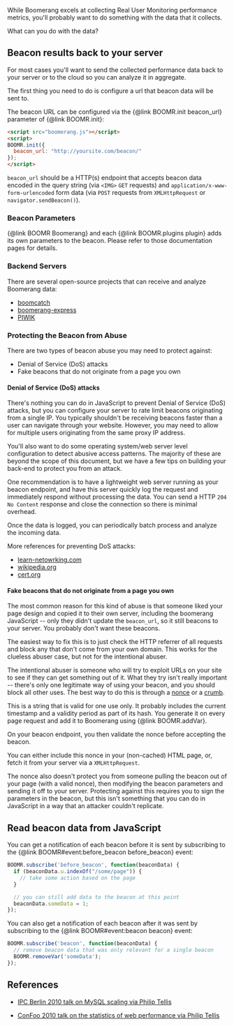 While Boomerang excels at collecting Real User Monitoring performance metrics,
you'll probably want to do something with the data that it collects.

What can you do with the data?

## Beacon results back to your server

For most cases you'll want to send the collected performance data back to your
server or to the cloud so you can analyze it in aggregate.

The first thing you need to do is configure a url that beacon data will be sent to.

The beacon URL can be configured via the {@link BOOMR.init beacon_url} parameter
of {@link BOOMR.init}:

```html
<script src="boomerang.js"></script>
<script>
BOOMR.init({
  beacon_url: "http://yoursite.com/beacon/"
});
</script>
```

`beacon_url` should be a HTTP(s) endpoint that accepts beacon data encoded in
the query string (via `<IMG>` `GET` requests) and `application/x-www-form-urlencoded`
form data (via `POST` requests from `XMLHttpRequest` or `navigator.sendBeacon()`).

### Beacon Parameters

{@link BOOMR Boomerang} and each {@link BOOMR.plugins plugin} adds its own parameters to
the beacon.  Please refer to those documentation pages for details.

### Backend Servers

There are several open-source projects that can receive and analyze Boomerang data:

* [boomcatch](http://cruft.io/posts/introducing-boomcatch/)
* [boomerang-express](https://github.com/andreas-marschke/boomerang-express)
* [PIWIK](https://piwik.org/)

### Protecting the Beacon from Abuse

There are two types of beacon abuse you may need to protect against:

* Denial of Service (DoS) attacks
* Fake beacons that do not originate from a page you own

#### Denial of Service (DoS) attacks

There's nothing you can do in JavaScript to prevent Denial of Service (DoS) attacks,
but you can configure your server to rate limit beacons originating from a single
IP.  You typically shouldn't be receiving beacons faster than a user can navigate
through your website.  However, you may need to allow for multiple users originating
from the same proxy IP address.

You'll also want to do some operating system/web server level configuration to
detect abusive access patterns.  The majority of these are beyond the scope of
this document, but we have a few tips on building your back-end to protect you
from an attack.

One recommendation is to have a lightweight web server running as your beacon
endpoint, and have this server quickly log the request and immediately respond
without processing the data.  You can send a HTTP `204 No Content` response and
close the connection so there is minimal overhead.

Once the data is logged, you can periodically batch process and analyze the
incoming data.

More references for preventing DoS attacks:

* [learn-netowrking.com](http://learn-networking.com/network-security/how-to-prevent-denial-of-service-attacks)
* [wikipedia.org](http://en.wikipedia.org/wiki/Denial-of-service_attack)
* [cert.org](http://www.cert.org/tech_tips/denial_of_service.html)

#### Fake beacons that do not originate from a page you own

The most common reason for this kind of abuse is that someone liked your page
design and copied it to their own server, including the boomerang JavaScript --
only they didn't update the `beacon_url`, so it still beacons to your server.  You
probably don't want these beacons.

The easiest way to fix this is to just check the HTTP referrer of all requests and
block any that don't come from your own domain.  This works for the clueless
abuser case, but not for the intentional abuser.

The intentional abuser is someone who will try to exploit URLs on your site
to see if they can get something out of it.  What they try isn't really important --
there's only one legitimate way of using your beacon, and you should block all
other uses.  The best way to do this is through a
[nonce](http://en.wikipedia.org/wiki/Cryptographic_nonce) or a
[crumb](http://abhinavsingh.com/blog/2009/10/web-security-using-crumbs-to-protect-your-php-api-ajax-call-from-cross-site-request-forgery-csrfxsrf-and-other-vulnerabilities/).

This is a string that is valid for one use only.  It probably includes the
current timestamp and a validity period as part of its hash.  You generate it
on every page request and add it to Boomerang using {@link BOOMR.addVar}.

On your beacon endpoint, you then validate the nonce before accepting the beacon.

You can either include this nonce in your (non-cached) HTML page, or, fetch it
from your server via a `XMLHttpRequest`.

The nonce also doesn't protect you from someone pulling the beacon out of your
page (with a valid nonce), then modifying the beacon parameters and sending
it off to your server.  Protecting against this requires you to sign the
parameters in the beacon, but this isn't something that you can do in JavaScript
in a way that an attacker couldn't replicate.

## Read beacon data from JavaScript

You can get a notification of each beacon before it is sent by subscribing to
the {@link BOOMR#event:before_beacon before_beacon} event:

```javascript
BOOMR.subscribe('before_beacon', function(beaconData) {
  if (beaconData.u.indexOf("/some/page")) {
    // take some action based on the page
  }

  // you can still add data to the beacon at this point
  beaconData.someData = 1;
});
```

You can also get a notification of each beacon after it was sent by subscribing to
the {@link BOOMR#event:beacon beacon} event:

```javascript
BOOMR.subscribe('beacon', function(beaconData) {
  // remove beacon data that was only relevant for a single beacon
  BOOMR.removeVar('someData');
});
```

## References

* [IPC Berlin 2010 talk on MySQL scaling via Philip Tellis](http://www.slideshare.net/bluesmoon/scaling-mysql-writes-through-partitioning-ipc-spring-edition)

* [ConFoo 2010 talk on the statistics of web performance via Philip Tellis](http://www.slideshare.net/bluesmoon/index-3441823)
